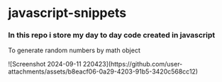 # javascript-snippets
<h3>In this repo i store my day to day code created in javascript</h3>

<p>To generate random numbers by math object</p>
![Screenshot 2024-09-11 220423](https://github.com/user-attachments/assets/b8eacf06-0a29-4203-91b5-3420c568cc12)
